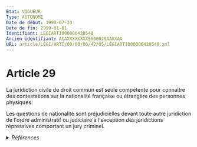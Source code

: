 ```yaml
---
État: VIGUEUR
Type: AUTONOME
Date de début: 1993-07-23
Date de fin: 2999-01-01
Identifiant: LEGIARTI000006420548
Ancien identifiant: ACAXXXXXXXX5X00029AAXXAA
URL: article/LEGI/ARTI/00/00/06/42/05/LEGIARTI000006420548.xml
---
```


<h1>Article 29</h1>

La juridiction civile de droit commun est seule compétente pour connaître des
contestations sur la nationalité française ou étrangère des personnes
physiques.<br />

Les questions de nationalité sont préjudicielles devant toute autre juridiction
de l'ordre administratif ou judiciaire à l'exception des juridictions
répressives comportant un jury criminel.


<details>
  <summary><em>Références</em></summary>

  <h2>Articles faisant référence à l'article</h2>
  
  <ul>
    <li>
      <a href="https://legal.tricoteuses.fr//redirection/LEGIARTI000006420646?vers=git&vers=legifrance">Code civil - article 29-4 AUTONOME VIGUEUR, en vigueur depuis le 1993-07-23</a> CITATION source
    </li>
    <li>
      <a href="https://legal.tricoteuses.fr//redirection/LEGIARTI000006524092?vers=git&vers=legifrance">Code de la nationalité française - article 124 AUTONOME ABROGE, en vigueur du 1973-01-10 au 1993-07-23</a> CONCORDE source
    </li>
    <li>
      <a href="https://legal.tricoteuses.fr//redirection/LEGIARTI000049276469?vers=git&vers=legifrance">Code de la nationalité française - article 124 AUTONOME MODIFIE, en vigueur du 1945-10-20 au 1973-01-10</a> CONCORDE source
    </li>
  </ul>
  
  <h2>Textes faisant référence à l'article</h2>
  
  <ul>
    <li>
      <a href="https://legal.tricoteuses.fr//redirection/JORFTEXT000000362019?vers=git&vers=legifrance">LOI n° 93-933 du 22 juillet 1993 réformant le droit de la nationalité</a> CODIFICATION cible
    </li>
  </ul>
  
  <h2>Références faites par l'article</h2>
  
  <ul>
    <li>
      CONCORDANCE source Code de la nationalité française 124
    </li>
    <li>
      CREATION source Loi 1803-03-08 promulguée le 18 mars 1803
    </li>
    <li>
      1993-07-22 CODIFICATION source <a href="https://legal.tricoteuses.fr//redirection/JORFTEXT000000362019?vers=git&vers=legifrance">LOI n° 93-933 du 22 juillet 1993 réformant le droit de la nationalité</a>
    </li>
    <li>
      1993-07-22 CREATION source Loi n°93-933 du 22 juillet 1993 - art. 50 () JORF 23 juillet 1993
    </li>
    <li>
      2999-01-01 CITATION cible <a href="https://legal.tricoteuses.fr//redirection/LEGIARTI000006420646?vers=git&vers=legifrance">Code civil - article 29-4 AUTONOME VIGUEUR, en vigueur depuis le 1993-07-23</a>
    </li>
    <li>
      2999-01-01 CONCORDE cible <a href="https://legal.tricoteuses.fr//redirection/LEGIARTI000006524092?vers=git&vers=legifrance">Code de la nationalité française - article 124 AUTONOME ABROGE, en vigueur du 1973-01-10 au 1993-07-23</a>
    </li>
  </ul>
</details>
